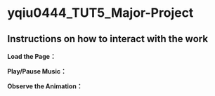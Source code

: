 # yqiu0444_TUT5_Major-Project

## Instructions on how to interact with the work

**Load the Page：**

**Play/Pause Music：**

**Observe the Animation：**